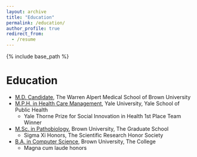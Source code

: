 ```yaml
---
layout: archive
title: "Education"
permalink: /education/
author_profile: true
redirect_from:
  - /resume
---
```


{% include base_path %}

Education
======
* [M.D. Candidate](https://medical.brown.edu/), The Warren Alpert Medical School of Brown University
* [M.P.H. in Health Care Management](https://publichealth.yale.edu/education/degrees/mph/hcm/), Yale University, Yale School of Public Health
  * Yale Thorne Prize for Social Innovation in Health 1st Place Team Winner
* [M.Sc. in Pathobiology](https://www.brown.edu/academics/biomed/pathobiology/home), Brown University, The Graduate School
  * Sigma Xi Honors, The Scientific Research Honor Society
* [B.A. in Computer Science](https://cs.brown.edu/), Brown University, The College
  * Magna cum laude honors


